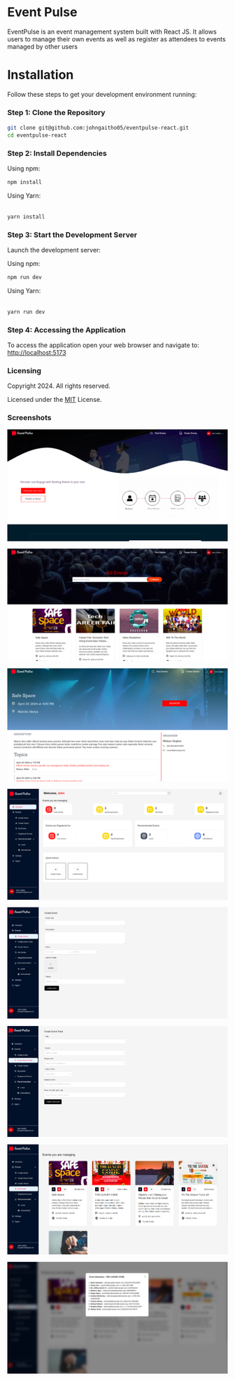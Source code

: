 # Event Pulse
EventPulse is an event management system built with React JS. It allows users to manage their own events as well as register as attendees to events managed by other users

# Installation

Follow these steps to get your development environment running:

### Step 1: Clone the Repository

```bash
git clone git@github.com:johngaitho05/eventpulse-react.git
cd eventpulse-react
```

### Step 2: Install Dependencies

Using npm:

```bash
npm install
```

Using Yarn:

```bash

yarn install
```

### Step 3: Start the Development Server

Launch the development server:

Using npm:

```bash
npm run dev
```

Using Yarn:

```bash

yarn run dev
```

### Step 4: Accessing the Application

To access the application open your web browser and navigate to: <http://localhost:5173>

### Licensing
Copyright 2024. All rights reserved.

Licensed under the [MIT](https://github.com/ivanagui2/VMQemuVGA/blob/master/LICENSE.txt) License.

### Screenshots
![Homepage](./src/assets/homepage.png)

![Events](./src/assets/events.png)

![Event Details](./src/assets/details.png)

![Dashboard](./src/assets/dashboard.png)

![Create Event](./src/assets/create-event.png)

![Create Event Track](./src/assets/create-event-track.png)

![My Events](./src/assets/my-events.png)

![Event Attendees](./src/assets/event-attendees.png)

